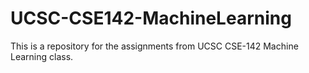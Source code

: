 # UCSC-CSE142-MachineLearning
This is a repository for the assignments from UCSC CSE-142 Machine Learning class.
